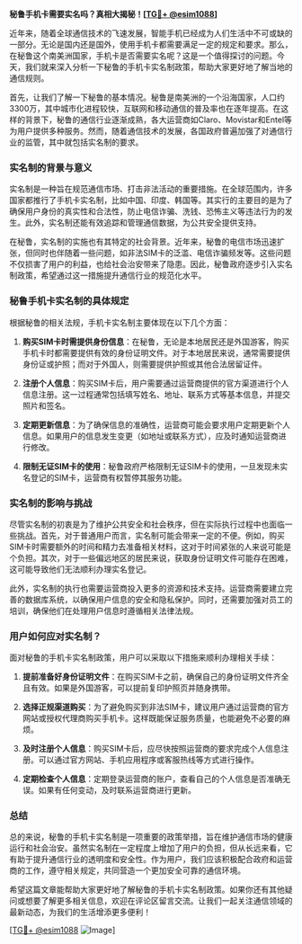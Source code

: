 **秘鲁手机卡需要实名吗？真相大揭秘！[[TG💪+ @esim1088](https://t.me/s/esim1088)]**

近年来，随着全球通信技术的飞速发展，智能手机已经成为人们生活中不可或缺的一部分。无论是国内还是国外，使用手机卡都需要满足一定的规定和要求。那么，在秘鲁这个南美洲国家，手机卡是否需要实名呢？这是一个值得探讨的问题。今天，我们就来深入分析一下秘鲁的手机卡实名制政策，帮助大家更好地了解当地的通信规则。

首先，让我们了解一下秘鲁的基本情况。秘鲁是南美洲的一个沿海国家，人口约3300万，其中城市化进程较快，互联网和移动通信的普及率也在逐年提高。在这样的背景下，秘鲁的通信行业逐渐成熟，各大运营商如Claro、Movistar和Entel等为用户提供多种服务。然而，随着通信技术的发展，各国政府普遍加强了对通信行业的监管，其中就包括实名制的要求。

### 实名制的背景与意义

实名制是一种旨在规范通信市场、打击非法活动的重要措施。在全球范围内，许多国家都推行了手机卡实名制，比如中国、印度、韩国等。其实行的主要目的是为了确保用户身份的真实性和合法性，防止电信诈骗、洗钱、恐怖主义等违法行为的发生。此外，实名制还能有效追踪和管理通信数据，为公共安全提供支持。

在秘鲁，实名制的实施也有其特定的社会背景。近年来，秘鲁的电信市场迅速扩张，但同时也伴随着一些问题，如非法SIM卡的泛滥、电信诈骗频发等。这些问题不仅损害了用户的利益，也给社会治安带来了隐患。因此，秘鲁政府逐步引入实名制政策，希望通过这一措施提升通信行业的规范化水平。

### 秘鲁手机卡实名制的具体规定

根据秘鲁的相关法规，手机卡实名制主要体现在以下几个方面：

1. **购买SIM卡时需提供身份信息**：在秘鲁，无论是本地居民还是外国游客，购买手机卡时都需要提供有效的身份证明文件。对于本地居民来说，通常需要提供身份证或护照；而对于外国人，则需要提供护照或其他合法居留证件。

2. **注册个人信息**：购买SIM卡后，用户需要通过运营商提供的官方渠道进行个人信息注册。这一过程通常包括填写姓名、地址、联系方式等基本信息，并提交照片和签名。

3. **定期更新信息**：为了确保信息的准确性，运营商可能会要求用户定期更新个人信息。如果用户的信息发生变更（如地址或联系方式），应及时通知运营商进行修改。

4. **限制无证SIM卡的使用**：秘鲁政府严格限制无证SIM卡的使用，一旦发现未实名登记的SIM卡，运营商有权暂停其服务功能。

### 实名制的影响与挑战

尽管实名制的初衷是为了维护公共安全和社会秩序，但在实际执行过程中也面临一些挑战。首先，对于普通用户而言，实名制可能会带来一定的不便。例如，购买SIM卡时需要额外的时间和精力去准备相关材料，这对于时间紧张的人来说可能是个负担。其次，对于一些偏远地区的居民来说，获取身份证明文件可能存在困难，这可能导致他们无法顺利办理实名登记。

此外，实名制的执行也需要运营商投入更多的资源和技术支持。运营商需要建立完善的数据库系统，以确保用户信息的安全和隐私保护。同时，还需要加强对员工的培训，确保他们在处理用户信息时遵循相关法律法规。

### 用户如何应对实名制？

面对秘鲁的手机卡实名制政策，用户可以采取以下措施来顺利办理相关手续：

1. **提前准备好身份证明文件**：在购买SIM卡之前，确保自己的身份证明文件齐全且有效。如果是外国游客，可以提前复印护照页并随身携带。

2. **选择正规渠道购买**：为了避免购买到非法SIM卡，建议用户通过运营商的官方网站或授权代理商购买手机卡。这样既能保证服务质量，也能避免不必要的麻烦。

3. **及时注册个人信息**：购买SIM卡后，应尽快按照运营商的要求完成个人信息注册。可以通过官方网站、手机应用程序或客服热线等方式进行操作。

4. **定期检查个人信息**：定期登录运营商的账户，查看自己的个人信息是否准确无误。如果有任何变动，及时联系运营商进行更新。

### 总结

总的来说，秘鲁的手机卡实名制是一项重要的政策举措，旨在维护通信市场的健康运行和社会治安。虽然实名制在一定程度上增加了用户的负担，但从长远来看，它有助于提升通信行业的透明度和安全性。作为用户，我们应该积极配合政府和运营商的工作，遵守相关规定，共同营造一个更加安全可靠的通信环境。

希望这篇文章能帮助大家更好地了解秘鲁的手机卡实名制政策。如果你还有其他疑问或想要了解更多相关信息，欢迎在评论区留言交流。让我们一起关注通信领域的最新动态，为我们的生活增添更多便利！

[[TG💪+ @esim1088](https://t.me/s/esim1088) ![Image](https://i.postimg.cc/4NQfJmqS/Snipaste-2025-05-13-00-14-12.png)]